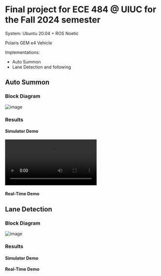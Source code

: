 # Final project for ECE 484 @ UIUC for the Fall 2024 semester
System: Ubuntu 20.04 + ROS Noetic

Polaris GEM e4 Vehicle

Implementations:
  - Auto Summon
  - Lane Detection and following

## Auto Summon
### Block Diagram

![image](https://github.com/user-attachments/assets/7d60a845-2e16-4009-ba98-18643983bdef)

### Results
#### Simulator Demo
![▶ Watch Video](https://github.com/brijesh2709/Polaris-GEM-Car-AutoSummon-and-LaneDetection/raw/main/assets/Loop%20Final%20Video.mp4)

#### Real-Time Demo

## Lane Detection
### Block Diagram

![image](https://github.com/user-attachments/assets/e37fbbaa-aaed-4d8c-bd76-8cd184466ac5)

### Results
#### Simulator Demo

#### Real-Time Demo
